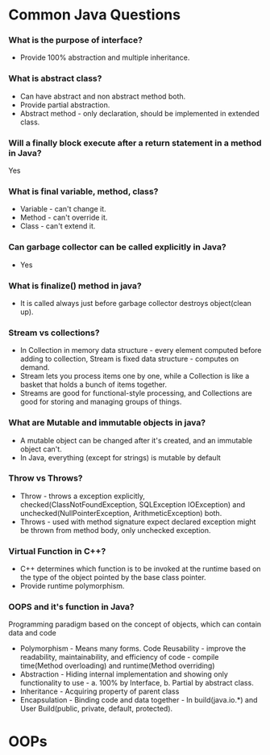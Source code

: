 # Common Java Questions

### What is the purpose of interface?
- Provide 100% abstraction and multiple inheritance.

### What is abstract class?
- Can have abstract and non abstract method both.
- Provide partial abstraction.
- Abstract method - only declaration, should be implemented in extended class.

### Will a finally block execute after a return statement in a method in Java?
Yes

### What is final variable, method, class?
- Variable - can't change it.
- Method - can't override it.
- Class - can't extend it.

### Can garbage collector can be called explicitly in Java?
- Yes

### What is finalize() method in java?
- It is called always just before garbage collector destroys object(clean up).

### Stream vs collections?
- In Collection in memory data structure - every element computed before adding to collection, Stream is fixed data structure - computes on demand.
- Stream lets you process items one by one, while a Collection is like a basket that holds a bunch of items together.
- Streams are good for functional-style processing, and Collections are good for storing and managing groups of things.

### What are Mutable and immutable objects in java?
- A mutable object can be changed after it's created, and an immutable object can't.
- In Java, everything (except for strings) is mutable by default

### Throw vs Throws?
- Throw - throws a exception explicitly, checked(ClassNotFoundException, SQLException IOException) and unchecked(NullPointerException, ArithmeticException) both.
- Throws -  used with method signature expect declared exception might be thrown from method body, only unchecked exception.

### Virtual Function in C++?
- C++ determines which function is to be invoked at the runtime based on the type of the object pointed by the base class pointer.
- Provide runtime polymorphism.

### OOPS and it's function in Java?
Programming paradigm based on the concept of objects, which can contain data and code
- Polymorphism - Means many forms. Code Reusability - improve the readability, maintainability, and efficiency of code - compile time(Method overloading) and runtime(Method overriding)
- Abstraction - Hiding internal implementation and showing only functionality to use - a. 100% by Interface, b. Partial by abstract class.
- Inheritance - Acquiring property of parent class
- Encapsulation - Binding code and data together - In build(java.io.*) and User Build(public, private, default, protected).


# OOPs
  






